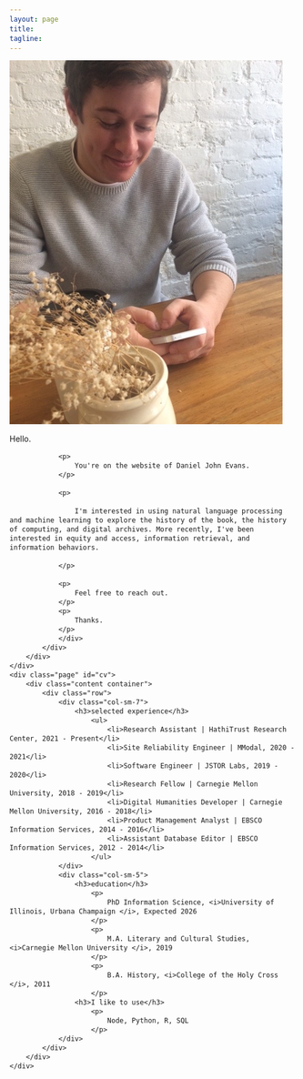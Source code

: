 ```yaml
---
layout: page
title:
tagline:
---
```


<div class="main">
    <div class="page" id="about">
        <div class="content container-fluid">
            <div class="row">
                <div class="col-sm-2">
                    <img class="img-circle" src="/assets/62612.jpeg" alt="danieljevans">
                </div>
                <div class="col-sm-6">
                <p>
                    Hello.
                </p>

                <p>
                    You're on the website of Daniel John Evans.
                </p>

                <p>

                    I'm interested in using natural language processing and machine learning to explore the history of the book, the history of computing, and digital archives. More recently, I've been interested in equity and access, information retrieval, and information behaviors.

                </p>

                <p>
                    Feel free to reach out.
                </p>
                <p>
                    Thanks.
                </p>
                </div>
            </div>
        </div>
    </div>
    <div class="page" id="cv">
        <div class="content container">
            <div class="row">
                <div class="col-sm-7">
                    <h3>selected experience</h3>
                        <ul>
                            <li>Research Assistant | HathiTrust Research Center, 2021 - Present</li>
                            <li>Site Reliability Engineer | MModal, 2020 - 2021</li>
                            <li>Software Engineer | JSTOR Labs, 2019 - 2020</li>
                            <li>Research Fellow | Carnegie Mellon University, 2018 - 2019</li>
                            <li>Digital Humanities Developer | Carnegie Mellon University, 2016 - 2018</li>
                            <li>Product Management Analyst | EBSCO Information Services, 2014 - 2016</li>
                            <li>Assistant Database Editor | EBSCO Information Services, 2012 - 2014</li>
                        </ul>
                </div>
                <div class="col-sm-5">
                    <h3>education</h3>
                        <p>
                            PhD Information Science, <i>University of Illinois, Urbana Champaign </i>, Expected 2026
                        </p>
                        <p>
                            M.A. Literary and Cultural Studies, <i>Carnegie Mellon University </i>, 2019
                        </p>
                        <p>
                            B.A. History, <i>College of the Holy Cross </i>, 2011
                        </p>
                    <h3>I like to use</h3>
                        <p>
                            Node, Python, R, SQL
                        </p>
                </div>
            </div>
        </div>
    </div>
